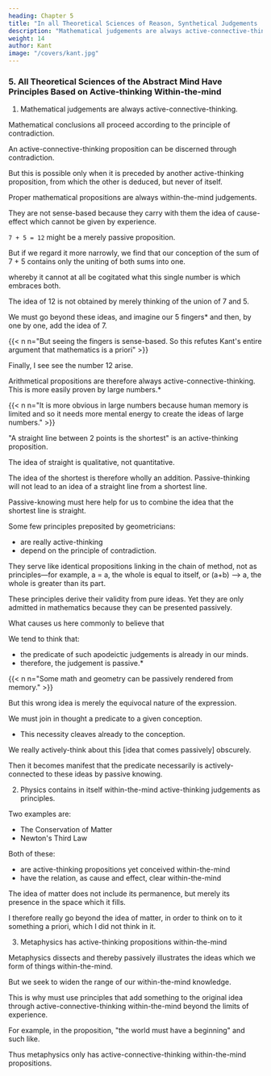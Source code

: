 ```yaml
---
heading: Chapter 5
title: "In all Theoretical Sciences of Reason, Synthetical Judgements 'a priori' are contained as Principles" 
description: "Mathematical judgements are always active-connective-thinking"
weight: 14
author: Kant
image: "/covers/kant.jpg"
---
```



### 5. All Theoretical Sciences of the Abstract Mind Have Principles Based on Active-thinking Within-the-mind 

<!-- Synthetical Judgements "a priori" are contained as Principles. -->

1. Mathematical judgements are always active-connective-thinking.

 <!-- synthetical. -->

<!-- Hitherto this fact, though incontestably true and very important in its consequences, seems to have escaped the analysts of the human mind, nay, to be in complete opposition to all their conjectures.

For as it was found that a synthetical -->

Mathematical conclusions all proceed according to the principle of contradiction.

 <!-- (which the nature of every apodeictic certainty requires), people became persuaded that the fundamental principles of the science also were recognized and admitted in the same way. But the notion is fallacious; empirical for although  -->

An active-connective-thinking proposition can be discerned through contradiction.

But this is possible only when it is preceded by another active-thinking proposition, from which the other is deduced, but never of itself.

Proper mathematical propositions are always within-the-mind judgements.

They are not sense-based because they carry with them the idea of cause-effect which cannot be given by experience.

 <!-- conception of necessity,  If this be demurred to, it matters not; I will then limit my assertion to pure mathematics, the very conception of which implies that it consists of knowledge altogether non-empirical and a priori. -->

<!-- We might, indeed at first suppose that the proposition analytical -->

`7 + 5 = 12` might be a merely passive proposition.

 <!-- following (according to the principle of contradiction) from the conception of a sum of seven and five.  -->

But if we regard it more narrowly, we find that our conception of the sum of 7 + 5 contains only the uniting of both sums into one. 

whereby it cannot at all be cogitated what this single number is which embraces both.

The idea of 12 is not obtained by merely thinking of the union of 7 and 5.

<!-- ; and we may analyse our conception of such a possible sum as long as we will, still we shall never discover in it the notion of twelve.  passivelyuse our pass and have recourse to an intuition-->

We must go beyond these ideas, and imagine our 5 fingers* and then, by one by one, add the idea of 7.

{{< n n="But seeing the fingers is sense-based. So this refutes Kant's entire argument that mathematics is a priori" >}}

Finally, I see see the number 12 arise.

<!-- , for example, or like Segner in his Arithmetic five points, and so by degrees, add the units contained in the five given in the intuition, to the conception of seven. For I first take the number 7, and, for the conception of 5 calling in the aid of the fingers of my hand as objects of intuition, I add the units, which I before took together to make up the number 5, gradually now by means of the material image my hand, to the number 7, and by this process, I at length  That 7 should be added to 5, I have certainly cogitated in my conception of a sum = 7 + 5, but not that this sum was equal to 12. -->

Arithmetical propositions are therefore always active-connective-thinking. This is more easily proven by large numbers.* 

{{< n n="It is more obvious in large numbers because human memory is limited and so it needs more mental energy to create the ideas of large numbers." >}}

 <!-- synthetical, of which we may become more clearly convinced by trying large numbers.  -->

<!-- For it will thus become quite evident that, turn and twist our conceptions as we may, it is impossible, without having recourse to intuition, to arrive at the sum total or product by means of the mere analysis of our conceptions. Just as little is any principle of pure geometry analytical.  -->


 <!-- synthetical -->
"A straight line between 2 points is the shortest" is an active-thinking proposition. 

The idea of straight is qualitative, not quantitative. 

The idea of the shortest is therefore wholly an addition. Passive-thinking will not lead to an idea of a straight line from a shortest line.

<!--  is not implied by 

by no analysis can it be extracted from our conception of a . Intuition -->

Passive-knowing must here help for us to combine the idea that the shortest line is straight.

 <!-- line lend its aid, by means of which, and thus only, our synthesis is possible.analytical, -->

Some few principles preposited by geometricians:
- are really active-thinking
- depend on the principle of contradiction.

They serve like identical propositions linking in the chain of method, not as principles—for example, a = a, the whole is equal to itself, or (a+b) —> a, the whole is greater than its part.

These principles derive their validity from pure ideas. Yet they are only admitted in mathematics because they can be presented passively. 

<!-- -thiinkingintuition. -->

What causes us here commonly to believe that 

We tend to think that:
- the predicate of such apodeictic judgements is already in our minds.
- therefore, the judgement is passive.*

{{< n n="Some math and geometry can be passively rendered from memory." >}}

 <!-- therefore analytical,  -->

But this wrong idea is merely the equivocal nature of the expression.

We must join in thought a predicate to a given conception.
- This necessity cleaves already to the conception. 

We really actively-think about this [idea that comes passively] obscurely. 

<!-- But the question is, not what we must join in thought to the given conception, but what we really think therein, though only obscurely, and  -->

Then it becomes manifest that the predicate necessarily is actively-connected to these ideas by passive knowing. 

<!-- ,  indeed, yet not as thought in the conception itself, but by virtue of an intuition, which must be added to the conception. -->


<!-- The science of natural philosophy  synthetical -->

2. Physics contains in itself within-the-mind active-thinking judgements as principles.

Two examples are:
- The Conservation of Matter
- Newton's Third Law

<!-- "In all changes of the material world, the quantity of matter remains unchanged"

 or, that, "In all communication of motion, action and reaction must always be equal."  necessity, and therefore their origin  synthetical -->

Both of these:
- are active-thinking propositions yet conceived within-the-mind
- have the relation, as cause and effect, clear within-the-mind 

The idea of matter does not include its permanence, but merely its presence in the space which it fills.

I therefore really go beyond the idea of matter, in order to think on to it something a priori, which I did not think in it. 

<!-- The proposition is therefore not analytical, but synthetical, and nevertheless conceived a priori; and so it is with regard to the other propositions of the pure part of natural philosophy. analytically-->


3. Metaphysics has active-thinking propositions within-the-mind

<!-- , even if we look upon it merely as an attempted science, yet, from the nature of human reason, an indispensable one, we find that it must contain synthetical propositions a priori. It is not merely the duty of  -->

Metaphysics dissects and thereby passively illustrates the ideas which we form of things within-the-mind. 

But we seek to widen the range of our within-the-mind knowledge.

This is why must use principles that add something to the original idea through active-connective-thinking within-the-mind beyond the limits of experience. 

For example, in the proposition, "the world must have a beginning" and such like.

Thus metaphysics only has active-connective-thinking within-the-mind propositions.